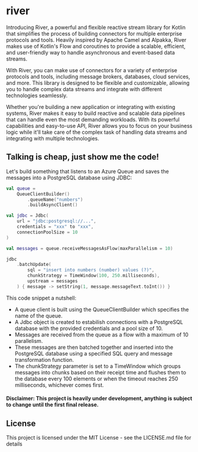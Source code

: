 # river

Introducing River, a powerful and flexible reactive stream library for Kotlin that simplifies the process of building connectors for multiple enterprise protocols and tools. Heavily inspired by Apache Camel and Alpakka, River makes use of Kotlin's Flow and coroutines to provide a scalable, efficient, and user-friendly way to handle asynchronous and event-based data streams.

With River, you can make use of connectors for a variety of enterprise protocols and tools, including message brokers, databases, cloud services, and more. This library is designed to be flexible and customizable, allowing you to handle complex data streams and integrate with different technologies seamlessly.

Whether you're building a new application or integrating with existing systems, River makes it easy to build reactive and scalable data pipelines that can handle even the most demanding workloads. With its powerful capabilities and easy-to-use API, River allows you to focus on your business logic while it'll take care of the complex task of handling data streams and integrating with multiple technologies.

## Talking is cheap, just show me the code!

Let's build something that listens to an Azure Queue and saves the messages into a PostgreSQL database using JDBC:

```kotlin
val queue = 
    QueueClientBuilder()
        .queueName("numbers")
        .buildAsyncClient()

val jdbc = Jdbc(
    url = "jdbc:postgresql://...",
    credentials = "xxx" to "xxx",
    connectionPoolSize = 10
)

val messages = queue.receiveMessagesAsFlow(maxParallelism = 10)

jdbc
    .batchUpdate(
        sql = "insert into numbers (number) values (?)",
        chunkStrategy = TimeWindow(100, 250.milliseconds),
        upstream = messages
    ) { message -> setString(1, message.messageText.toInt()) }
```

This code snippet a nutshell:

- A queue client is built using the QueueClientBuilder which specifies the name of the queue.
- A Jdbc object is created to estabilish connections with a PostgreSQL database with the provided credentials and a pool size of 10.
- Messages are received from the queue as a flow with a maximum of 10 parallelism.
- These messages are then batched together and inserted into the PostgreSQL database using a specified SQL query and message transformation function.
- The chunkStrategy parameter is set to a TimeWindow which groups messages into chunks based on their receipt time and flushes them to the database every 100 elements or when the timeout reaches 250 milliseconds, whichever comes first.

#### Disclaimer: This project is heavily under development, anything is subject to change until the first final release.



## License
This project is licensed under the MIT License - see the LICENSE.md file for details
